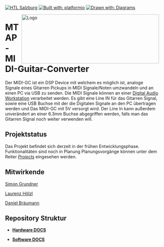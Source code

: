[![HTL Salzburg](https://img.shields.io/badge/HTBLuVA-Elektronik%20und%20Technische%20Informatik-8a2be2)](http://www.htl-salzburg.ac.at/startseite.html)
[![Built with: platformio](https://img.shields.io/badge/built%20with-platformio-orange)](https://platformio.org/)
[![Drawn with: Diagrams](https://img.shields.io/badge/drawn%20with-diagrams.net-ff8c00)](https://app.diagrams.net/)


<picture>
 <source media="(prefers-color-scheme: dark)" srcset="https://github.com/s-grundner/MTAP-MIDI-Guitar-Converter/blob/main/documentation/images/LOGO-dark.png?raw=true" align="right" width="450px" height="160px"/>
 <img alt="Logo" src="https://github.com/s-grundner/MTAP-MIDI-Guitar-Converter/blob/main/documentation/images/LOGO-light.png?raw=true" align="right" width="450px" height="160px"/>
</picture>

# MTAP-MIDI-Guitar-Converter 
Der MIDI-GC ist ein DSP Device mit welchem es möglich ist, analoge Signale eines Gitarren Pickups in MIDI Signale/Noten umzwandeln und an einen PC via USB zu senden. Die MIDI Signale können an einer [Digital Audio Workstation](https://www.ableton.com/de/live/) verarbeitet werden.
Es gibt eine Line IN für das Gitarren Signal, sowie eine USB Buchse mit der die Digitalen Signale an den PC übertragen werden und Das MIDI-GC mit 5V versorgt wird.
Der Line In kann außerdem unverändert an einer 6.3mm Buchse abgegriffen werden, falls man das Gitarren Signal noch weiter verwenden will.

## Projektstatus
Das Projekt befindet sich derzeit in der frühen Entwicklungsphase. Funktionalitäten sind noch in Planung
Planungsvorgänge können unter dem Reiter *[Projects](https://github.com/s-grundner/MTAP-MIDI-Guitar-Converter/projects?query=is%3Aopen)* eingesehen werden.

## Mitwirkende
[Simon Grundner](https://github.com/s-grundner)

[Laurenz Hölzl](https://github.com/Laurenz03)

[Daniel Bräumann](https://github.com/Hexewillfred)

## Repository Struktur

 - [**Hardware DOCS**](documentation/hw-docs)

 - [**Software DOCS**](documentation/sw-docs)
